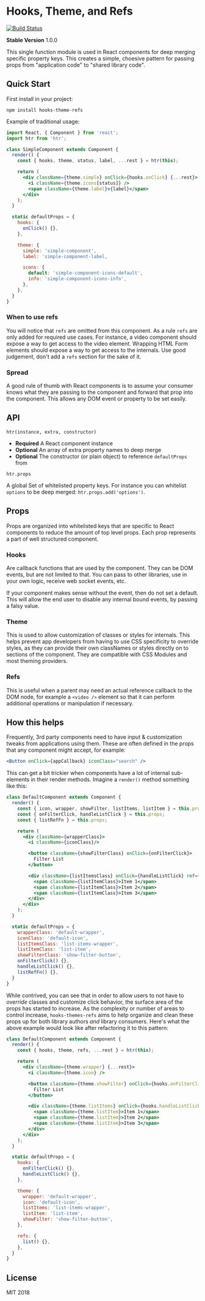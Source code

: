 # Hooks, Theme, and Refs

[![Build Status](https://travis-ci.org/tbranyen/hooks-theme-refs.svg?branch=master)](https://travis-ci.org/tbranyen/hooks-theme-refs)

**Stable Version** 1.0.0

This single function module is used in React components for deep merging
specific property keys. This creates a simple, choesive pattern for passing
props from "application code" to "shared library code".

## Quick Start

First install in your project:

```
npm install hooks-theme-refs
```

Example of traditional usage:

```jsx
import React, { Component } from 'react';
import htr from 'htr';

class SimpleComponent extends Component {
  render() {
    const { hooks, theme, status, label, ...rest } = htr(this);

    return (
      <div className={theme.simple} onClick={hooks.onClick} {...rest}>
        <i className={theme.icons[status]} />
        <span className={theme.label}>{label}</span>
      </div>
    );
  }

  static defaultProps = {
    hooks: {
      onClick() {},
    },

    theme: {
      simple: 'simple-component',
      label: 'simple-component-label,

      icons: {
        default: 'simple-component-icons-default',
        info: 'simple-component-icons-info',
      },
    },
  }
}
```

### When to use refs

You will notice that `refs` are omitted from this component. As a rule `refs`
are only added for required use cases. For instance, a video component should
expose a way to get access to the video element. Wrapping HTML Form elements
should expose a way to get access to the internals. Use good judgement, don't
add a `refs` section for the sake of it.

### Spread

A good rule of thumb with React components is to assume your consumer knows
what they are passing to the component and forward that prop into the
component. This allows any DOM event or property to be set easily.

## API

`htr(instance, extra, constructor)` 

- **Required** A React component instance
- **Optional** An array of extra property names to deep merge
- **Optional** The constructor (or plain object) to reference `defaultProps` from

`htr.props`

A global Set of whitelisted property keys. For instance you can whitelist
`options` to be deep merged: `htr.props.add('options')`.

## Props

Props are organized into whitelisted keys that are specific to React
components to reduce the amount of top level props. Each prop represents a
part of well structured component.

### Hooks

Are callback functions that are used by the component. They can be DOM events,
but are not limited to that. You can pass to other libraries, use in your
own logic, receive web socket events, etc.

If your component makes sense without the event, then do not set a default.
This will allow the end user to disable any internal bound events, by passing
a falsy value.

### Theme

This is used to allow customization of classes or styles for internals. This
helps prevent app developers from having to use CSS specificity to override
styles, as they can provide their own classNames or styles directly on to
sections of the component. They are compatible with CSS Modules and most
theming providers.

### Refs

This is useful when a parent may need an actual reference callback to the DOM
node, for example a `<video />` element so that it can perform additional
operations or manipulation if necessary.

## How this helps

Frequently, 3rd party components need to have input & customization tweaks from
applications using them. These are often defined in the props that any
component might accept, for example:

```jsx
<Button onClick={appCallback} iconClass="search" />
```

This can get a bit trickier when components have a lot of internal sub-elements
in their render methods. Imagine a `render()` method something like this:

```jsx
class DefaultComponent extends Component {
  render() {
    const { icon, wrapper, showFilter, listItems, listItem } = this.props;
    const { onFilterClick, handleListClick } = this.props;
    const { listRefFn } = this.props;

    return (
      <div className={wrapperClass}>
        <i className={iconClass}/>

        <button className={showFilterClass} onClick={onFilterClick}>
          Filter List
        </button>

        <div className={listItemsClass} onClick={handleListClick} ref={listRefFn}>
          <span className={listItemClass}>Item 1</span>
          <span className={listItemClass}>Item 2</span>
          <span className={listItemClass}>Item 3</span>
        </div>
      </div>
    );
  }

  static defaultProps = {
    wrapperClass: 'default-wrapper',
    iconClass: 'default-icon',
    listItemsClass: 'list-items-wrapper',
    listItemClass: 'list-item',
    showFilterClass: 'show-filter-button',
    onFilterClick() {},
    handleListClick() {},
    listRefFn() {},
  }
}
```

While contrived, you can see that in order to allow users to not have to
_override_ classes and customize click behavior, the surface area of the props
has started to increase. As the complexity or number of areas to control
increase, `hooks-themes-refs` aims to help organize and clean these props up
for both library authors _and_ library consumers. Here's what the above example
would look like after refactoring it to this pattern:

```jsx
class DefaultComponent extends Component {
  render() {
    const { hooks, theme, refs, ...rest } = htr(this);

    return (
      <div className={theme.wrapper} {...rest}>
        <i className={theme.icon} />

        <button className={theme.showFilter} onClick={hooks.onFilterClick}>
          Filter List
        </button>

        <div className={theme.listItems} onClick={hooks.handleListClick} ref={refs.list}>
          <span className={theme.listItem}>Item 1</span>
          <span className={theme.listItem}>Item 2</span>
          <span className={theme.listItem}>Item 3</span>
        </div>
      </div>
    );
  }

  static defaultProps = {
    hooks: {
      onFilterClick() {},
      handleListClick() {},
    },

    theme: {
      wrapper: 'default-wrapper',
      icon: 'default-icon',
      listItems: 'list-items-wrapper',
      listItem: 'list-item',
      showFilter: 'show-filter-button',
    },

    refs: {
      list() {},
    },
  }
}
```

## License

MIT 2018

